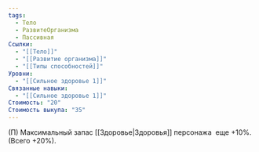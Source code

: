 ```yaml
---
tags:
  - Тело
  - РазвитеОрганизма
  - Пассивная
Ссылки:
  - "[[Тело]]"
  - "[[Развитие организма]]"
  - "[[Типы способностей]]"
Уровни:
  - "[[Сильное здоровье 1]]"
Связанные навыки:
  - "[[Сильное здоровье 1]]"
Стоимость: "20"
Стоимость выкупа: "35"
---
```

(П) Максимальный запас [[Здоровье|Здоровья]] персонажа  еще +10%. (Всего +20%).